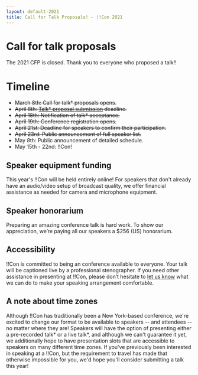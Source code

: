 ```yaml
---
layout: default-2021
title: Call for Talk Proposals! - !!Con 2021
---
```


# Call for talk proposals

The 2021 CFP is closed. Thank you to everyone who proposed a talk!!

# Timeline

  * ~~March 8th: Call for talk* proposals opens.~~
  * ~~April 8th: [Talk* proposal
    submission](https://forms.gle/e5VmYgctBSTLd7556) deadline.~~
  * ~~April 18th: Notification of talk* acceptance.~~
  * ~~April 19th: Conference registration opens.~~
  * ~~April 21st: Deadline for speakers to confirm their participation.~~
  * ~~April 23rd: Public announcement of full speaker list.~~
  * May 8th: Public announcement of detailed schedule.
  * May 15th - 22nd: !!Con!

## Speaker equipment funding

This year's !!Con will be held entirely online!  For speakers that don't
already have an audio/video setup of broadcast quality, we offer financial
assistance as needed for camera and microphone equipment.

## Speaker honorarium

Preparing an amazing conference talk is hard work.  To show our
appreciation, we’re paying all our speakers a $256 (US) honorarium.

## Accessibility

!!Con is committed to being an conference available to everyone.  Your talk
will be captioned live by a professional stenographer.  If you need other
assistance in presenting at !!Con, please don’t hesitate to [let us
know](index.html#organizers) what we can do to make your speaking
arrangement comfortable.

## A note about time zones

Although !!Con has traditionally been a New York-based conference, we're
excited to change our format to be available to speakers -- and attendees --
no matter where they are!  Speakers will have the option of presenting
either a pre-recorded talk* or a live talk*, and although we can't guarantee
it yet, we additionally hope to have presentation slots that are accessible
to speakers on many different time zones.  If you've previously been
interested in speaking at a !!Con, but the requirement to travel has made
that otherwise impossible for you, we'd hope you'll consider submitting a
talk this year!
